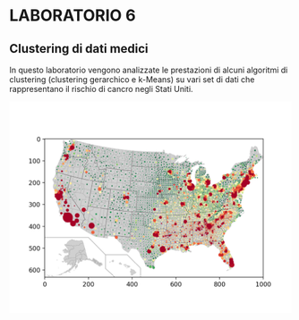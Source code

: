 # LABORATORIO 6
## Clustering di dati medici
In questo laboratorio vengono analizzate le prestazioni di alcuni algoritmi di clustering (clustering gerarchico e k-Means) su vari set di dati che rappresentano il rischio di cancro negli Stati Uniti.

![alt text](Images/bubbleplot.png?raw=true)
